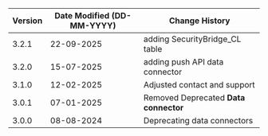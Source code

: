 | **Version** | **Date Modified (DD-MM-YYYY)** | **Change History**                      |
|-------------|--------------------------------|-----------------------------------------|
| 3.2.1       | 22-09-2025                     | adding SecurityBridge_CL table          |
| 3.2.0       | 15-07-2025                     | adding push API data connector          |
| 3.1.0       | 12-02-2025                     | Adjusted contact and support            |
| 3.0.1       | 07-01-2025                     | Removed Deprecated **Data connector**   |
| 3.0.0       | 08-08-2024                     | Deprecating data connectors             |
